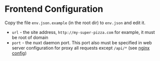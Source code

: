 # Frontend Configuration

Copy the file `env.json.example` (in the root dir) to `env.json` and edit it.

* `url` - the site address, `http://my-super-pizza.com` for example, it must be root of domain
* `port` - the nuxt daemon port. This port also must be specified in web server configuration for proxy all requests except `/api/*` (see [nginx config](../backend/artisan/install_nginx.md))
